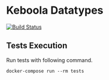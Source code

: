 # Keboola Datatypes 
[![Build Status](https://travis-ci.org/keboola/php-datatypes.svg?branch=master)](https://travis-ci.org/keboola/php-datatypes)

## Tests Execution
Run tests with following command.

```
docker-compose run --rm tests
```
